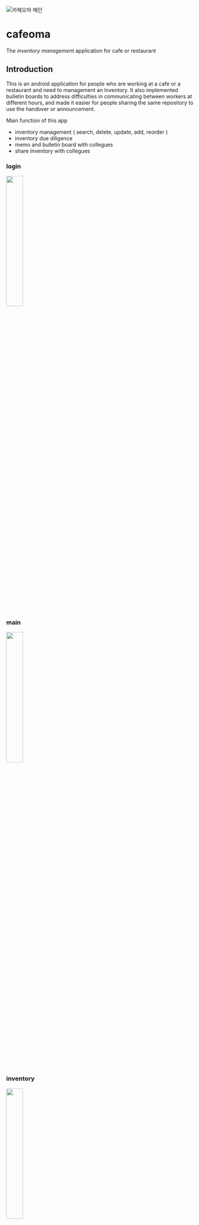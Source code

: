 ![카페오마 메인](https://user-images.githubusercontent.com/46726709/127270165-995f791d-2a93-4c3b-9251-5acd234318fc.PNG)
# cafeoma
The *inventory management* application for cafe or restaurant<br>

## Introduction 
This is an android application for people who are working at a cafe or a restaurant and need to management an Inventory. It also implemented bulletin boards to address difficulties in communicating between workers at different hours, and made it easier for people sharing the same repository to use the handover or announcement.<br>

Main function of this app
- inventory management ( search, delete, update, add, reorder )
- inventory due diligence 
- memo and bulletin board with collegues
- share inventory with collegues

### login
<img src = "https://user-images.githubusercontent.com/46726709/121789462-24de7080-cc11-11eb-84a8-860ac0238111.jpg" width="30%" height="30%"><br>
### main
<img src = "https://user-images.githubusercontent.com/46726709/121789468-2c9e1500-cc11-11eb-8919-62adfd6a389b.jpg" width="30%" height="30%"><br> 
### inventory
<img src = "https://user-images.githubusercontent.com/46726709/121789478-30ca3280-cc11-11eb-9b17-39b1ab757faf.jpg" width="30%" height="30%"><br>
### board 
<img src = "https://user-images.githubusercontent.com/46726709/121789466-2871f780-cc11-11eb-9310-bd541ad14253.jpg" width="30%" height="30%"><br>
### mypage
<img src = "https://user-images.githubusercontent.com/46726709/121789497-6bcc6600-cc11-11eb-83e7-3aac7d83e5f9.jpg" width="30%" height="30%"><br>
 
## Development Environment
- Android Studio @3.6.1 
- Firebase
- Cloud firestore Database (NoSQL)

## Application Version 
- minSdkVersion : 22
- targetSdkVersion : 28

## APIs 
- open API of Facebook (homepage : https://developers.facebook.com/?locale=ko_KR) <br /> If you want to implement facebook-linked login, check this homepage. <br />
- open API of Google (homepage : https://developers.google.com/identity/branding-guidelines?hl=ko) <br /> If you want to implement google-linked login, check this homepage. <br /> 

# Version 1.1
- UI update
- Google Login version update


